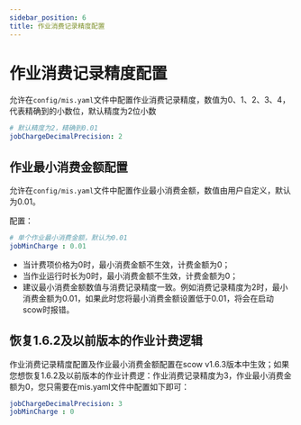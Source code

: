 ```yaml
---
sidebar_position: 6
title: 作业消费记录精度配置
---
```


# 作业消费记录精度配置

允许在`config/mis.yaml`文件中配置作业消费记录精度，数值为0、1、2、3、4，代表精确到的小数位，默认精度为2位小数

```yaml title="config/mis.yaml"
# 默认精度为2，精确到0.01
jobChargeDecimalPrecision: 2
```


## 作业最小消费金额配置

允许在`config/mis.yaml`文件中配置作业最小消费金额，数值由用户自定义，默认为0.01。

配置：

```yaml title="config/mis.yaml"
# 单个作业最小消费金额，默认为0.01
jobMinCharge : 0.01
```

- 当计费项价格为0时，最小消费金额不生效，计费金额为0；
- 当作业运行时长为0时，最小消费金额不生效，计费金额为0；
- 建议最小消费金额数值与消费记录精度一致。例如消费记录精度为2时，最小消费金额为0.01，如果此时您将最小消费金额设置低于0.01，将会在启动scow时报错。

## 恢复1.6.2及以前版本的作业计费逻辑

作业消费记录精度配置及作业最小消费金额配置在scow v1.6.3版本中生效；如果您想恢复1.6.2及以前版本的作业计费逻：作业消费记录精度为3，作业最小消费金额为0，您只需要在mis.yaml文件中配置如下即可：

```yaml title="config/mis.yaml"
jobChargeDecimalPrecision: 3
jobMinCharge : 0
```
